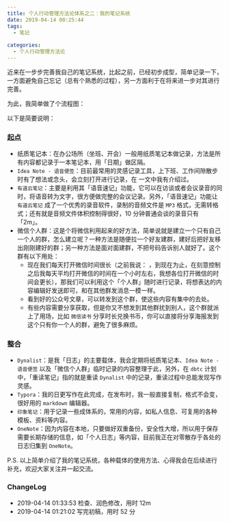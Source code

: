 ```yaml
---
title: 个人行动管理方法论体系之二：我的笔记系统
date: 2019-04-14 00:25:44
tags:
  - 笔记
  
categories:
  - 个人行动管理方法论
---
```


<!--more-->

近来在一步步完善我自己的笔记系统，比起之前，已经初步成型，简单记录一下，一方面避免自己忘记（总有个熟悉的过程），另一方面利于在将来进一步对其进行完善。

为此，我简单做了个流程图：



以下是简要说明：

### 起点

- 纸质笔记本：在办公场所（坐班、开会）一般用纸质笔记本做记录，方法是所有内容都记录于一本笔记本，用「日期」做区隔。
- `Idea Note - 语音便签`：目前最常用的灵感记录工具，上下班、工作间隙散步时有了想法或念头，会立刻打开进行记录，在        一文中我有介绍过。
- `有道云笔记`：主要是利用其「语音速记」功能，它可以在访谈或者会议录音的同时，将语音转为文字，很方便做完整的会议记录。另外，「语音速记」功能让 `有道云笔记` 成了一个优秀的录音软件，录制的音频文件是 `MP3` 格式，无需转格式；还有就是音频文件体积控制得很好，10 分钟普通会谈的录音只有「2m」。
- 微信个人群：这是个将微信利用起来的好方法，简单说就是建立一个只有自己一个人的群，怎么建立呢？一种方法是随便拉一个好友建群，建好后把好友移出刚刚建好的群；另一种方法是面对面建群，不把号码告诉别人就好了。这个群有以下用处：
  - 现在我们每天打开微信时间很长（之前我说：         ，到现在为止，在刻意控制之后我每天平均打开微信的时间在一个小时左右，我想各位打开微信的时间会更长），那我们可以利用这个「个人群」随时进行记录，将想表达的内容编辑好发送即可，和在其他群发消息一模一样。
  - 看到好的公众号文章，可以转发到这个群，使这些内容有集中的去处。
  - 有些内容需要分享获取，但是你又不想发到其他群扰到别人，这个群就派上了用场，比如 `微信读书` 分享时长兑换书币，你可以直接将分享海报发到这个只有你一个人的群，避免了很多麻烦。

### 整合

- `Dynalist`：是我「日志」的主要载体，我会定期将纸质笔记本、`Idea Note - 语音便签` 以及「微信个人群」临时记录的内容整理于此，另外，在 `dbtc` 计划中，「重读笔记」指的就是重读 `Dynalist` 中的记录，重读过程中总能发现写作灵感。
- `Typora`：我的日更写作在此完成，在发布时，我一般直接复制，格式不会变，很好用的 `markdown`  编辑器。
- `印象笔记`：用于记录一些成体系的，常用的内容，如私人信息、可复用的各种模板、资料等内容。
- `OneNote`：因为内容在本地，只要做好双重备份，安全性大增，所以用于保存需要长期存储的信息，如「个人日志」等内容，目前我正在对零散存于各处的日志归集到 `OneNote`。



P.S. 以上简单介绍了我的笔记系统，各种载体的使用方法、心得我会在后续进行补充，欢迎大家关注并一起交流。

### ChangeLog


- 2019-04-14 01:33:53 检查、润色修改，用时 12m
- 2019-04-14 01:21:02 写完初稿，用时 52 分